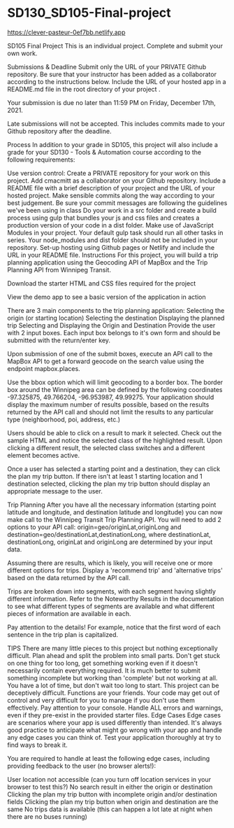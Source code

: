 # SD130_SD105-Final-project
https://clever-pasteur-0ef7bb.netlify.app 


SD105 Final Project
This is an individual project. Complete and submit your own work.

Submissions & Deadline
Submit only the URL of your PRIVATE Github repository. Be sure that your instructor has been added as a collaborator according to the instructions below. Include the URL of your hosted app in a README.md file in the root directory of your project .

Your submission is due no later than 11:59 PM on Friday, December 17th, 2021.

Late submissions will not be accepted. This includes commits made to your Github repository after the deadline.

Process
In addition to your grade in SD105, this project will also include a grade for your SD130 - Tools & Automation course according to the following requirements:

Use version control: Create a PRIVATE repository for your work on this project. Add cmacmitt as a collaborator on your Github repository.
Include a README file with a brief description of your project and the URL of your hosted project.
Make sensible commits along the way according to your best judgement.
Be sure your commit messages are following the guidelines we've been using in class
Do your work in a src folder and create a build process using gulp that bundles your js and css files and creates a production version of your code in a dist folder.
Make use of JavaScript Modules in your project.
Your default gulp task should run all other tasks in series.
Your node_modules and dist folder should not be included in your repository.
Set-up hosting using Github pages or Netlify and include the URL in your README file.
Instructions
For this project, you will build a trip planning application using the Geocoding API of MapBox and the Trip Planning API from Winnipeg Transit.

Download the starter HTML and CSS files required for the project

View the demo app to see a basic version of the application in action

There are 3 main components to the trip planning application:
Selecting the origin (or starting location)
Selecting the destination
Displaying the planned trip
Selecting and Displaying the Origin and Destination
Provide the user with 2 input boxes. Each input box belongs to it's own form and should be submitted with the return/enter key.

Upon submission of one of the submit boxes, execute an API call to the MapBox API to get a forward geocode on the search value using the endpoint mapbox.places.

Use the bbox option which will limit geocoding to a border box. The border box around the Winnipeg area can be defined by the following coordinates -97.325875, 49.766204, -96.953987, 49.99275. Your application should display the maximum number of results possible, based on the results returned by the API call and should not limit the results to any particular type (neighborhood, poi, address, etc.)

Users should be able to click on a result to mark it selected. Check out the sample HTML and notice the selected class of the highlighted result. Upon clicking a different result, the selected class switches and a different element becomes active.

Once a user has selected a starting point and a destination, they can click the plan my trip button. If there isn't at least 1 starting location and 1 destination selected, clicking the plan my trip button should display an appropriate message to the user.

Trip Planning
After you have all the necessary information (starting point latitude and longitude, and destination latitude and longitude) you can now make call to the Winnipeg Transit Trip Planning API. You will need to add 2 options to your API call: origin=geo/originLat,originLong and destination=geo/destinationLat,destinationLong, where destinationLat, destinationLong, originLat and originLong are determined by your input data.

Assuming there are results, which is likely, you will receive one or more different options for trips. Display a 'recommend trip' and 'alternative trips' based on the data returned by the API call.

Trips are broken down into segments, with each segment having slightly different information. Refer to the Noteworthy Results in the documentation to see what different types of segments are available and what different pieces of information are available in each.

Pay attention to the details! For example, notice that the first word of each sentence in the trip plan is capitalized.

TIPS
There are many little pieces to this project but nothing exceptionally difficult. Plan ahead and split the problem into small parts.
Don't get stuck on one thing for too long, get something working even if it doesn't necessarily contain everything required. It is much better to submit something incomplete but working than 'complete' but not working at all.
You have a lot of time, but don't wait too long to start. This project can be deceptively difficult.
Functions are your friends. Your code may get out of control and very difficult for you to manage if you don't use them effectively.
Pay attention to your console. Handle ALL errors and warnings, even if they pre-exist in the provided starter files.
Edge Cases
Edge cases are scenarios where your app is used differently than intended. It's always good practice to anticipate what might go wrong with your app and handle any edge cases you can think of. Test your application thoroughly at try to find ways to break it.

You are required to handle at least the following edge cases, including providing feedback to the user (no browser alerts!):

User location not accessible (can you turn off location services in your browser to test this?)
No search result in either the origin or destination
Clicking the plan my trip button with incomplete origin and/or destination fields
Clicking the plan my trip button when origin and destination are the same
No trips data is available (this can happen a lot late at night when there are no buses running)
